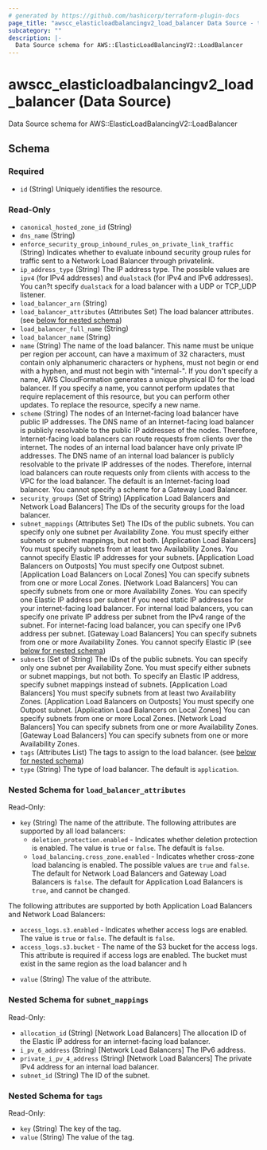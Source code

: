 ```yaml
---
# generated by https://github.com/hashicorp/terraform-plugin-docs
page_title: "awscc_elasticloadbalancingv2_load_balancer Data Source - terraform-provider-awscc"
subcategory: ""
description: |-
  Data Source schema for AWS::ElasticLoadBalancingV2::LoadBalancer
---
```


# awscc_elasticloadbalancingv2_load_balancer (Data Source)

Data Source schema for AWS::ElasticLoadBalancingV2::LoadBalancer



<!-- schema generated by tfplugindocs -->
## Schema

### Required

- `id` (String) Uniquely identifies the resource.

### Read-Only

- `canonical_hosted_zone_id` (String)
- `dns_name` (String)
- `enforce_security_group_inbound_rules_on_private_link_traffic` (String) Indicates whether to evaluate inbound security group rules for traffic sent to a Network Load Balancer through privatelink.
- `ip_address_type` (String) The IP address type. The possible values are ``ipv4`` (for IPv4 addresses) and ``dualstack`` (for IPv4 and IPv6 addresses). You can?t specify ``dualstack`` for a load balancer with a UDP or TCP_UDP listener.
- `load_balancer_arn` (String)
- `load_balancer_attributes` (Attributes Set) The load balancer attributes. (see [below for nested schema](#nestedatt--load_balancer_attributes))
- `load_balancer_full_name` (String)
- `load_balancer_name` (String)
- `name` (String) The name of the load balancer. This name must be unique per region per account, can have a maximum of 32 characters, must contain only alphanumeric characters or hyphens, must not begin or end with a hyphen, and must not begin with "internal-".
 If you don't specify a name, AWS CloudFormation generates a unique physical ID for the load balancer. If you specify a name, you cannot perform updates that require replacement of this resource, but you can perform other updates. To replace the resource, specify a new name.
- `scheme` (String) The nodes of an Internet-facing load balancer have public IP addresses. The DNS name of an Internet-facing load balancer is publicly resolvable to the public IP addresses of the nodes. Therefore, Internet-facing load balancers can route requests from clients over the internet.
 The nodes of an internal load balancer have only private IP addresses. The DNS name of an internal load balancer is publicly resolvable to the private IP addresses of the nodes. Therefore, internal load balancers can route requests only from clients with access to the VPC for the load balancer.
 The default is an Internet-facing load balancer.
 You cannot specify a scheme for a Gateway Load Balancer.
- `security_groups` (Set of String) [Application Load Balancers and Network Load Balancers] The IDs of the security groups for the load balancer.
- `subnet_mappings` (Attributes Set) The IDs of the public subnets. You can specify only one subnet per Availability Zone. You must specify either subnets or subnet mappings, but not both.
 [Application Load Balancers] You must specify subnets from at least two Availability Zones. You cannot specify Elastic IP addresses for your subnets.
 [Application Load Balancers on Outposts] You must specify one Outpost subnet.
 [Application Load Balancers on Local Zones] You can specify subnets from one or more Local Zones.
 [Network Load Balancers] You can specify subnets from one or more Availability Zones. You can specify one Elastic IP address per subnet if you need static IP addresses for your internet-facing load balancer. For internal load balancers, you can specify one private IP address per subnet from the IPv4 range of the subnet. For internet-facing load balancer, you can specify one IPv6 address per subnet.
 [Gateway Load Balancers] You can specify subnets from one or more Availability Zones. You cannot specify Elastic IP (see [below for nested schema](#nestedatt--subnet_mappings))
- `subnets` (Set of String) The IDs of the public subnets. You can specify only one subnet per Availability Zone. You must specify either subnets or subnet mappings, but not both. To specify an Elastic IP address, specify subnet mappings instead of subnets.
 [Application Load Balancers] You must specify subnets from at least two Availability Zones.
 [Application Load Balancers on Outposts] You must specify one Outpost subnet.
 [Application Load Balancers on Local Zones] You can specify subnets from one or more Local Zones.
 [Network Load Balancers] You can specify subnets from one or more Availability Zones.
 [Gateway Load Balancers] You can specify subnets from one or more Availability Zones.
- `tags` (Attributes List) The tags to assign to the load balancer. (see [below for nested schema](#nestedatt--tags))
- `type` (String) The type of load balancer. The default is ``application``.

<a id="nestedatt--load_balancer_attributes"></a>
### Nested Schema for `load_balancer_attributes`

Read-Only:

- `key` (String) The name of the attribute.
 The following attributes are supported by all load balancers:
  +   ``deletion_protection.enabled`` - Indicates whether deletion protection is enabled. The value is ``true`` or ``false``. The default is ``false``.
  +   ``load_balancing.cross_zone.enabled`` - Indicates whether cross-zone load balancing is enabled. The possible values are ``true`` and ``false``. The default for Network Load Balancers and Gateway Load Balancers is ``false``. The default for Application Load Balancers is ``true``, and cannot be changed.
  
 The following attributes are supported by both Application Load Balancers and Network Load Balancers:
  +   ``access_logs.s3.enabled`` - Indicates whether access logs are enabled. The value is ``true`` or ``false``. The default is ``false``.
  +   ``access_logs.s3.bucket`` - The name of the S3 bucket for the access logs. This attribute is required if access logs are enabled. The bucket must exist in the same region as the load balancer and h
- `value` (String) The value of the attribute.


<a id="nestedatt--subnet_mappings"></a>
### Nested Schema for `subnet_mappings`

Read-Only:

- `allocation_id` (String) [Network Load Balancers] The allocation ID of the Elastic IP address for an internet-facing load balancer.
- `i_pv_6_address` (String) [Network Load Balancers] The IPv6 address.
- `private_i_pv_4_address` (String) [Network Load Balancers] The private IPv4 address for an internal load balancer.
- `subnet_id` (String) The ID of the subnet.


<a id="nestedatt--tags"></a>
### Nested Schema for `tags`

Read-Only:

- `key` (String) The key of the tag.
- `value` (String) The value of the tag.
